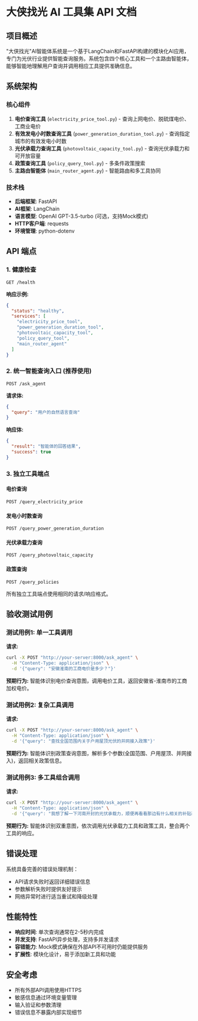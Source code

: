 # 大侠找光 AI 工具集 API 文档

## 项目概述

"大侠找光"AI智能体系统是一个基于LangChain和FastAPI构建的模块化AI应用，专门为光伏行业提供智能查询服务。系统包含四个核心工具和一个主路由智能体，能够智能地理解用户查询并调用相应工具提供准确信息。

## 系统架构

### 核心组件
1. **电价查询工具** (`electricity_price_tool.py`) - 查询上网电价、脱硫煤电价、工商业电价
2. **有效发电小时数查询工具** (`power_generation_duration_tool.py`) - 查询指定城市的有效发电小时数
3. **光伏承载力查询工具** (`photovoltaic_capacity_tool.py`) - 查询光伏承载力和可开放容量
4. **政策查询工具** (`policy_query_tool.py`) - 多条件政策搜索
5. **主路由智能体** (`main_router_agent.py`) - 智能路由和多工具协同

### 技术栈
- **后端框架**: FastAPI
- **AI框架**: LangChain
- **语言模型**: OpenAI GPT-3.5-turbo (可选，支持Mock模式)
- **HTTP客户端**: requests
- **环境管理**: python-dotenv

## API 端点

### 1. 健康检查
```
GET /health
```

**响应示例:**
```json
{
  "status": "healthy",
  "services": [
    "electricity_price_tool",
    "power_generation_duration_tool", 
    "photovoltaic_capacity_tool",
    "policy_query_tool",
    "main_router_agent"
  ]
}
```

### 2. 统一智能查询入口 (推荐使用)
```
POST /ask_agent
```

**请求体:**
```json
{
  "query": "用户的自然语言查询"
}
```

**响应体:**
```json
{
  "result": "智能体的回答结果",
  "success": true
}
```

### 3. 独立工具端点

#### 电价查询
```
POST /query_electricity_price
```

#### 发电小时数查询
```
POST /query_power_generation_duration
```

#### 光伏承载力查询
```
POST /query_photovoltaic_capacity
```

#### 政策查询
```
POST /query_policies
```

所有独立工具端点使用相同的请求/响应格式。

## 验收测试用例

### 测试用例1: 单一工具调用
**请求:**
```bash
curl -X POST "http://your-server:8000/ask_agent" \
  -H "Content-Type: application/json" \
  -d '{"query": "安徽淮南的工商电价是多少？"}'
```

**预期行为:** 智能体识别电价查询意图，调用电价工具，返回安徽省-淮南市的工商加权电价。

### 测试用例2: 复杂工具调用
**请求:**
```bash
curl -X POST "http://your-server:8000/ask_agent" \
  -H "Content-Type: application/json" \
  -d '{"query": "查找全国范围内关于户用屋顶光伏的并网接入政策"}'
```

**预期行为:** 智能体识别政策查询意图，解析多个参数(全国范围、户用屋顶、并网接入)，返回相关政策信息。

### 测试用例3: 多工具组合调用
**请求:**
```bash
curl -X POST "http://your-server:8000/ask_agent" \
  -H "Content-Type: application/json" \
  -d '{"query": "我想了解一下河南开封的光伏承载力，顺便再看看那边有什么相关的补贴政策。"}'
```

**预期行为:** 智能体识别双重意图，依次调用光伏承载力工具和政策工具，整合两个工具的响应。

## 错误处理

系统具备完善的错误处理机制：
- API请求失败时返回详细错误信息
- 参数解析失败时提供友好提示
- 网络异常时进行适当重试和降级处理

## 性能特性

- **响应时间**: 单次查询通常在2-5秒内完成
- **并发支持**: FastAPI异步处理，支持多并发请求
- **容错能力**: Mock模式确保在外部API不可用时仍能提供服务
- **扩展性**: 模块化设计，易于添加新工具和功能

## 安全考虑

- 所有外部API调用使用HTTPS
- 敏感信息通过环境变量管理
- 输入验证和参数清理
- 错误信息不暴露内部实现细节
